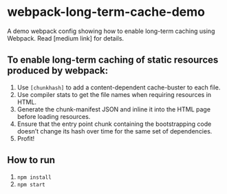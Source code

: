 # webpack-long-term-cache-demo
A demo webpack config showing how to enable long-term caching using Webpack. Read [medium link] for details.

## To enable long-term caching of static resources produced by webpack:

1. Use `[chunkhash]` to add a content-dependent cache-buster to each file.
1. Use compiler stats to get the file names when requiring resources in HTML.
1. Generate the chunk-manifest JSON and inline it into the HTML page before loading resources.
1. Ensure that the entry point chunk containing the bootstrapping code doesn’t change its hash over time for the same set of dependencies.
1. Profit!

## How to run

1. `npm install`
2. `npm start`
